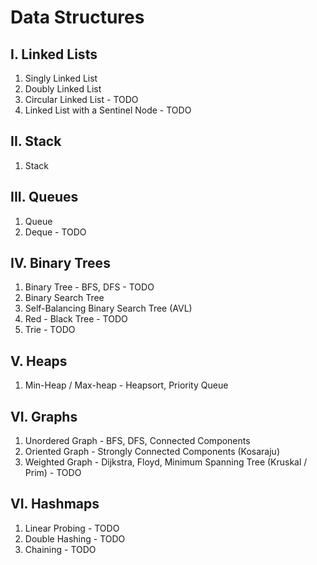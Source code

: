 # Data Structures

## I. Linked Lists

<ol>
<li>Singly Linked List</li>
<li>Doubly Linked List</li>
<li>Circular Linked List - TODO</li>
<li>Linked List with a Sentinel Node - TODO</li>
</ol>

## II. Stack

<ol>
<li>Stack</li>
</ol>

## III. Queues

<ol>
<li>Queue</li>
<li>Deque - TODO</li>
</ol>

## IV. Binary Trees

<ol>
<li>Binary Tree - BFS, DFS - TODO</li>
<li>Binary Search Tree</li>
<li>Self-Balancing Binary Search Tree (AVL)</li>
<li>Red - Black Tree - TODO</li>
<li>Trie - TODO</li>
</ol>

## V. Heaps

<ol>
<li>Min-Heap / Max-heap - Heapsort, Priority Queue</li>
</ol>

## VI. Graphs

<ol>
<li>Unordered Graph - BFS, DFS, Connected Components</li>
<li>Oriented Graph - Strongly Connected Components (Kosaraju)</li>
<li>Weighted Graph - Dijkstra, Floyd, Minimum Spanning Tree (Kruskal / Prim) - TODO
</ol>

## VI. Hashmaps

<ol>
<li>Linear Probing - TODO</li>
<li>Double Hashing - TODO</li>
<li>Chaining - TODO</li>
</ol>
